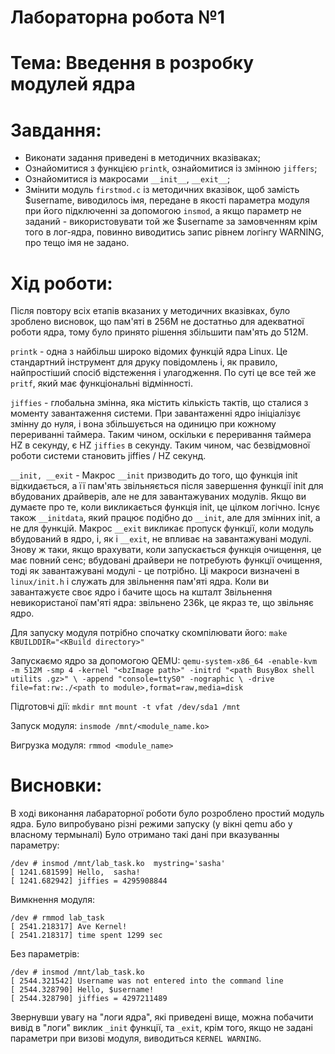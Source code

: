 
Лабораторна робота №1
====
Тема: Введення в розробку модулей ядра
====
Завдання:
===
  - Виконати задання приведені в методичних вказіваках;
  - Ознайомитися з функцією `printk`, ознайомитися із змінною `jiffers`;
  - Ознайомитися із макросами `__init__`, `__exit__`;
  - Змінити модуль `firstmod.c` із методичних вказівок, щоб замість $username, виводилось імя,
    передане в якості параметра модуля при його підключенні за допомогою `insmod`, а якщо параметр не заданий - використовувати той же $username за замовченням
    крім  того в лог-ядра, повинно виводитись запис рівнем логінгу WARNING, про тещо імя не задано.
    

Хід роботи:
====

Після повтору всіх етапів вказаних у методичних вказівках, було зроблено висновок, що пам'яті в 256М не достатньо для адекватної роботи ядра, тому було принято рішення збільшити пам'ять до 512М.


`printk`  - одна з найбільш широко відомих функцій ядра Linux. 
Це стандартний інструмент для друку повідомлень і, як правило, найпростіший спосіб відстеження і улагодження. По суті це все тей же `pritf`, який має функціональні відмінності.


`jiffies` - глобальна змінна, яка містить кількість тактів, що сталися з моменту завантаження системи. 
При завантаженні ядро ініціалізує змінну до нуля, і вона збільшується на одиницю при кожному перериванні таймера. 
Таким чином, оскільки є переривання таймера HZ в секунду, є HZ `jiffies` в секунду. Таким чином, час безвідмовної роботи системи становить jiffies / HZ секунд.

`__init, __exit` -  Макрос `__init` призводить до того, що функція init відкидається, а її пам'ять звільняється після завершення функції init для вбудованих драйверів, але не для завантажуваних модулів. Якщо ви думаєте про те, коли викликається функція init, це цілком логічно.
Існує також `__initdata`, який працює подібно до `__init`, але для змінних init, а не для функцій.
Макрос `__exit` викликає пропуск функції, коли модуль вбудований в ядро, і, як і `__exit`, не впливає на завантажувані модулі. Знову ж таки, якщо врахувати, коли запускається функція очищення, це має повний сенс; вбудовані драйвери не потребують функції очищення, тоді як завантажувані модулі - це потрібно.
Ці макроси визначені в `linux/init.h` і служать для звільнення пам'яті ядра. Коли ви завантажуєте своє ядро і бачите щось на кшталт Звільнення невикористаної пам'яті ядра: звільнено 236k, це якраз те, що звільняє ядро.

Для запуску модуля потрібно спочатку скомпілювати його:
`make KBUILDDIR="<KBuild directory>"`

Запускаємо ядро за допомогою QEMU:
`qemu-system-x86_64 -enable-kvm -m 512M -smp 4 -kernel "<bzImage path>" -initrd "<path BusyBox shell utilits .gz>" \
                    -append "console=ttyS0" -nographic \
                    -drive file=fat:rw:./<path to module>,format=raw,media=disk`
                    
Підготовчі дії:
`mkdir mnt`
`mount -t vfat /dev/sda1 /mnt`

Запуск модуля:
`insmode /mnt/<module_name.ko>`

Вигрузка модуля:
`rmmod <module_name>`

Висновки:
===

В ході виконання лабараторної роботи було розроблено простий модуль ядра. Було випробувано різні режими запуску (у вікні qemu або у власному термыналі)
Було отримано такі дані при вказуванны параметру:

```
/dev # insmod /mnt/lab_task.ko  mystring='sasha'
[ 1241.681599] Hello,  sasha!
[ 1241.682942] jiffies = 4295908844
```

Вимкнення модуля:
```
/dev # rmmod lab_task 
[ 2541.218317] Ave Kernel!
[ 2541.218317] time spent 1299 sec
```

Без параметрів:

```
/dev # insmod /mnt/lab_task.ko  
[ 2544.321542] Username was not entered into the command line
[ 2544.328790] Hello, $username!
[ 2544.328790] jiffies = 4297211489
```
Звернувши увагу на "логи ядра", які приведені вище, можна побачити вивід в "логи" виклик `_init` функції, та `_exit`, крім того, якщо не задані параметри при визові модуля, виводиться `KERNEL WARNING`. 

